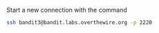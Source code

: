 Start a new connection with the command

```bash
ssh bandit3@bandit.labs.overthewire.org -p 2220
```
